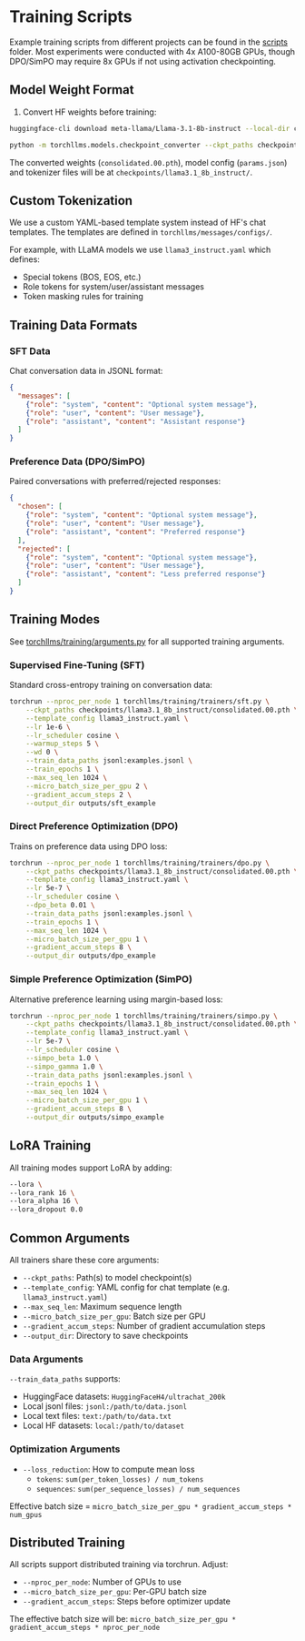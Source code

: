 # Training Scripts

Example training scripts from different projects can be found in the [scripts](../../scripts) folder. Most experiments were conducted with 4x A100-80GB GPUs, though DPO/SimPO may require 8x GPUs if not using activation checkpointing.

## Model Weight Format

1. Convert HF weights before training:
```bash
huggingface-cli download meta-llama/Llama-3.1-8b-instruct --local-dir checkpoints/llama3.1_8b_instruct

python -m torchllms.models.checkpoint_converter --ckpt_paths checkpoints/llama3.1_8b_instruct --output checkpoints/llama3.1_8b_instruct
```

The converted weights (`consolidated.00.pth`), model config (`params.json`) and tokenizer files will be at `checkpoints/llama3.1_8b_instruct/`.

## Custom Tokenization

We use a custom YAML-based template system instead of HF's chat templates. The templates are defined in `torchllms/messages/configs/`.

For example, with LLaMA models we use `llama3_instruct.yaml` which defines:
- Special tokens (BOS, EOS, etc.)
- Role tokens for system/user/assistant messages
- Token masking rules for training

## Training Data Formats

### SFT Data
Chat conversation data in JSONL format:
```json
{
  "messages": [
    {"role": "system", "content": "Optional system message"},
    {"role": "user", "content": "User message"},
    {"role": "assistant", "content": "Assistant response"}
  ]
}
```

### Preference Data (DPO/SimPO)
Paired conversations with preferred/rejected responses:
```json
{
  "chosen": [
    {"role": "system", "content": "Optional system message"}, 
    {"role": "user", "content": "User message"},
    {"role": "assistant", "content": "Preferred response"}
  ],
  "rejected": [
    {"role": "system", "content": "Optional system message"},
    {"role": "user", "content": "User message"}, 
    {"role": "assistant", "content": "Less preferred response"}
  ]
}
```

## Training Modes

See [torchllms/training/arguments.py](../arguments.py) for all supported training arguments.

### Supervised Fine-Tuning (SFT)
Standard cross-entropy training on conversation data:

```bash
torchrun --nproc_per_node 1 torchllms/training/trainers/sft.py \
    --ckpt_paths checkpoints/llama3.1_8b_instruct/consolidated.00.pth \
    --template_config llama3_instruct.yaml \
    --lr 1e-6 \
    --lr_scheduler cosine \
    --warmup_steps 5 \
    --wd 0 \
    --train_data_paths jsonl:examples.jsonl \
    --train_epochs 1 \
    --max_seq_len 1024 \
    --micro_batch_size_per_gpu 2 \
    --gradient_accum_steps 2 \
    --output_dir outputs/sft_example
```

### Direct Preference Optimization (DPO)
Trains on preference data using DPO loss:

```bash
torchrun --nproc_per_node 1 torchllms/training/trainers/dpo.py \
    --ckpt_paths checkpoints/llama3.1_8b_instruct/consolidated.00.pth \
    --template_config llama3_instruct.yaml \
    --lr 5e-7 \
    --lr_scheduler cosine \
    --dpo_beta 0.01 \
    --train_data_paths jsonl:examples.jsonl \
    --train_epochs 1 \
    --max_seq_len 1024 \
    --micro_batch_size_per_gpu 1 \
    --gradient_accum_steps 8 \
    --output_dir outputs/dpo_example
```

### Simple Preference Optimization (SimPO)
Alternative preference learning using margin-based loss:

```bash
torchrun --nproc_per_node 1 torchllms/training/trainers/simpo.py \
    --ckpt_paths checkpoints/llama3.1_8b_instruct/consolidated.00.pth \
    --template_config llama3_instruct.yaml \
    --lr 5e-7 \
    --lr_scheduler cosine \
    --simpo_beta 1.0 \
    --simpo_gamma 1.0 \
    --train_data_paths jsonl:examples.jsonl \
    --train_epochs 1 \
    --max_seq_len 1024 \
    --micro_batch_size_per_gpu 1 \
    --gradient_accum_steps 8 \
    --output_dir outputs/simpo_example
```

## LoRA Training

All training modes support LoRA by adding:
```bash
--lora \
--lora_rank 16 \
--lora_alpha 16 \
--lora_dropout 0.0
```

## Common Arguments

All trainers share these core arguments:

- `--ckpt_paths`: Path(s) to model checkpoint(s)
- `--template_config`: YAML config for chat template (e.g. `llama3_instruct.yaml`)
- `--max_seq_len`: Maximum sequence length
- `--micro_batch_size_per_gpu`: Batch size per GPU
- `--gradient_accum_steps`: Number of gradient accumulation steps
- `--output_dir`: Directory to save checkpoints

### Data Arguments

`--train_data_paths` supports:
- HuggingFace datasets: `HuggingFaceH4/ultrachat_200k`
- Local jsonl files: `jsonl:/path/to/data.jsonl`
- Local text files: `text:/path/to/data.txt`
- Local HF datasets: `local:/path/to/dataset`

### Optimization Arguments

- `--loss_reduction`: How to compute mean loss
  - `tokens`: `sum(per_token_losses) / num_tokens`
  - `sequences`: `sum(per_sequence_losses) / num_sequences`

Effective batch size = `micro_batch_size_per_gpu * gradient_accum_steps * num_gpus`

## Distributed Training

All scripts support distributed training via torchrun. Adjust:

- `--nproc_per_node`: Number of GPUs to use
- `--micro_batch_size_per_gpu`: Per-GPU batch size
- `--gradient_accum_steps`: Steps before optimizer update

The effective batch size will be: `micro_batch_size_per_gpu * gradient_accum_steps * nproc_per_node`
